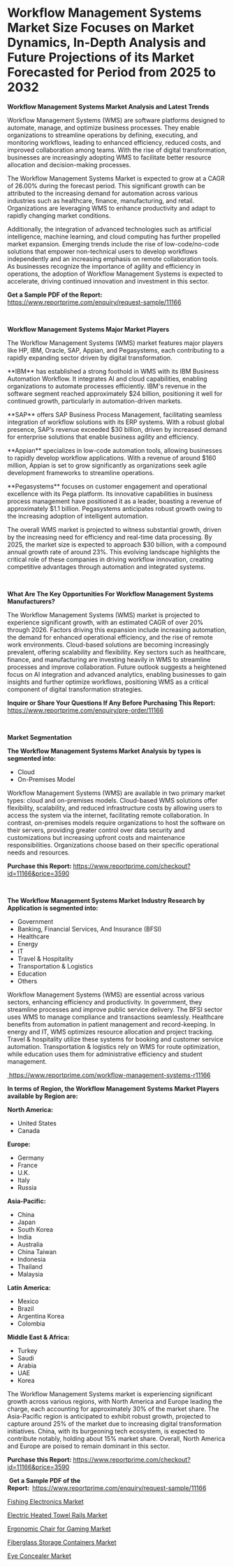 <p><h1>Workflow Management Systems Market Size Focuses on Market Dynamics, In-Depth Analysis and Future Projections of its Market Forecasted for Period from 2025 to 2032</h1></p><p><strong>Workflow Management Systems Market Analysis and Latest Trends</strong></p>
<p><p>Workflow Management Systems (WMS) are software platforms designed to automate, manage, and optimize business processes. They enable organizations to streamline operations by defining, executing, and monitoring workflows, leading to enhanced efficiency, reduced costs, and improved collaboration among teams. With the rise of digital transformation, businesses are increasingly adopting WMS to facilitate better resource allocation and decision-making processes.</p><p>The Workflow Management Systems Market is expected to grow at a CAGR of 26.00% during the forecast period. This significant growth can be attributed to the increasing demand for automation across various industries such as healthcare, finance, manufacturing, and retail. Organizations are leveraging WMS to enhance productivity and adapt to rapidly changing market conditions. </p><p>Additionally, the integration of advanced technologies such as artificial intelligence, machine learning, and cloud computing has further propelled market expansion. Emerging trends include the rise of low-code/no-code solutions that empower non-technical users to develop workflows independently and an increasing emphasis on remote collaboration tools. As businesses recognize the importance of agility and efficiency in operations, the adoption of Workflow Management Systems is expected to accelerate, driving continued innovation and investment in this sector.</p></p>
<p><strong>Get a Sample PDF of the Report:&nbsp;</strong> <a href="https://www.reportprime.com/enquiry/request-sample/11166?utm_campaign=1121&utm_medium=2&utm_source=Github&utm_content=ia&utm_term=20032025&utm_id=workflow-management-systems">https://www.reportprime.com/enquiry/request-sample/11166</a></p>
<p>&nbsp;</p>
<p><strong>Workflow Management Systems Major Market Players</strong></p>
<p><p>The Workflow Management Systems (WMS) market features major players like HP, IBM, Oracle, SAP, Appian, and Pegasystems, each contributing to a rapidly expanding sector driven by digital transformation.</p><p>**IBM** has established a strong foothold in WMS with its IBM Business Automation Workflow. It integrates AI and cloud capabilities, enabling organizations to automate processes efficiently. IBM's revenue in the software segment reached approximately $24 billion, positioning it well for continued growth, particularly in automation-driven markets.</p><p>**SAP** offers SAP Business Process Management, facilitating seamless integration of workflow solutions with its ERP systems. With a robust global presence, SAP’s revenue exceeded $30 billion, driven by increased demand for enterprise solutions that enable business agility and efficiency.</p><p>**Appian** specializes in low-code automation tools, allowing businesses to rapidly develop workflow applications. With a revenue of around $160 million, Appian is set to grow significantly as organizations seek agile development frameworks to streamline operations.</p><p>**Pegasystems** focuses on customer engagement and operational excellence with its Pega platform. Its innovative capabilities in business process management have positioned it as a leader, boasting a revenue of approximately $1.1 billion. Pegasystems anticipates robust growth owing to the increasing adoption of intelligent automation.</p><p>The overall WMS market is projected to witness substantial growth, driven by the increasing need for efficiency and real-time data processing. By 2025, the market size is expected to approach $30 billion, with a compound annual growth rate of around 23%. This evolving landscape highlights the critical role of these companies in driving workflow innovation, creating competitive advantages through automation and integrated systems.</p></p>
<p>&nbsp;</p>
<p><strong>What Are The Key Opportunities For Workflow Management Systems Manufacturers?</strong></p>
<p><p>The Workflow Management Systems (WMS) market is projected to experience significant growth, with an estimated CAGR of over 20% through 2026. Factors driving this expansion include increasing automation, the demand for enhanced operational efficiency, and the rise of remote work environments. Cloud-based solutions are becoming increasingly prevalent, offering scalability and flexibility. Key sectors such as healthcare, finance, and manufacturing are investing heavily in WMS to streamline processes and improve collaboration. Future outlook suggests a heightened focus on AI integration and advanced analytics, enabling businesses to gain insights and further optimize workflows, positioning WMS as a critical component of digital transformation strategies.</p></p>
<p><strong>Inquire or Share Your Questions If Any Before Purchasing This Report:</strong> <a href="https://www.reportprime.com/enquiry/pre-order/11166?utm_campaign=1121&utm_medium=2&utm_source=Github&utm_content=ia&utm_term=20032025&utm_id=workflow-management-systems">https://www.reportprime.com/enquiry/pre-order/11166</a></p>
<p>&nbsp;</p>
<p><strong>Market Segmentation</strong></p>
<p><strong>The Workflow Management Systems Market Analysis by types is segmented into:</strong></p>
<p><ul><li>Cloud</li><li>On-Premises Model</li></ul></p>
<p><p>Workflow Management Systems (WMS) are available in two primary market types: cloud and on-premises models. Cloud-based WMS solutions offer flexibility, scalability, and reduced infrastructure costs by allowing users to access the system via the internet, facilitating remote collaboration. In contrast, on-premises models require organizations to host the software on their servers, providing greater control over data security and customizations but increasing upfront costs and maintenance responsibilities. Organizations choose based on their specific operational needs and resources.</p></p>
<p><strong>Purchase this Report:&nbsp;</strong><a href="https://www.reportprime.com/checkout?id=11166&price=3590&utm_campaign=1121&utm_medium=2&utm_source=Github&utm_content=ia&utm_term=20032025&utm_id=workflow-management-systems">https://www.reportprime.com/checkout?id=11166&price=3590</a></p>
<p>&nbsp;</p>
<p><strong>The Workflow Management Systems Market Industry Research by Application is segmented into:</strong></p>
<p><ul><li>Government</li><li>Banking, Financial Services, And Insurance (BFSI)</li><li>Healthcare</li><li>Energy</li><li>IT</li><li>Travel & Hospitality</li><li>Transportation & Logistics</li><li>Education</li><li>Others</li></ul></p>
<p><p>Workflow Management Systems (WMS) are essential across various sectors, enhancing efficiency and productivity. In government, they streamline processes and improve public service delivery. The BFSI sector uses WMS to manage compliance and transactions seamlessly. Healthcare benefits from automation in patient management and record-keeping. In energy and IT, WMS optimizes resource allocation and project tracking. Travel & hospitality utilize these systems for booking and customer service automation. Transportation & logistics rely on WMS for route optimization, while education uses them for administrative efficiency and student management.</p></p>
<p><a href="https://www.reportprime.com/workflow-management-systems-r11166?utm_campaign=1121&utm_medium=2&utm_source=Github&utm_content=ia&utm_term=20032025&utm_id=workflow-management-systems">&nbsp;https://www.reportprime.com/workflow-management-systems-r11166</a></p>
<p><strong>In terms of Region, the Workflow Management Systems Market Players available by Region are:</strong></p>
<p>
    <p> <strong> North America: </strong>
        <ul>
            <li>United States</li>
            <li>Canada</li>
        </ul>
        </p> 
    <p> <strong> Europe: </strong>
        <ul>
            <li>Germany</li>
            <li>France</li>
            <li>U.K.</li>
            <li>Italy</li>
            <li>Russia</li>
        </ul>
        </p> 
    <p> <strong> Asia-Pacific: </strong>
        <ul>
            <li>China</li>
            <li>Japan</li>
            <li>South Korea</li>
            <li>India</li>
            <li>Australia</li>
            <li>China Taiwan</li>
            <li>Indonesia</li>
            <li>Thailand</li>
            <li>Malaysia</li>
        </ul>
        </p> 
    <p> <strong> Latin America: </strong>
        <ul>
            <li>Mexico</li>
            <li>Brazil</li>
            <li>Argentina Korea</li>
            <li>Colombia</li>
        </ul>
        </p> 
    <p> <strong> Middle East & Africa: </strong>
        <ul>
            <li>Turkey</li>
            <li>Saudi</li>
            <li>Arabia</li>
            <li>UAE</li>
            <li>Korea</li>
        </ul>
    </p>
    </p>
<p><p>The Workflow Management Systems market is experiencing significant growth across various regions, with North America and Europe leading the charge, each accounting for approximately 30% of the market share. The Asia-Pacific region is anticipated to exhibit robust growth, projected to capture around 25% of the market due to increasing digital transformation initiatives. China, with its burgeoning tech ecosystem, is expected to contribute notably, holding about 15% market share. Overall, North America and Europe are poised to remain dominant in this sector.</p></p>
<p><strong>Purchase this Report: </strong><a href="https://www.reportprime.com/checkout?id=11166&price=3590&utm_campaign=1121&utm_medium=2&utm_source=Github&utm_content=ia&utm_term=20032025&utm_id=workflow-management-systems">https://www.reportprime.com/checkout?id=11166&price=3590</a></p>
<p>&nbsp;<strong>Get a Sample PDF of the Report:&nbsp;&nbsp;</strong><a href="https://www.reportprime.com/enquiry/request-sample/11166?utm_campaign=1121&utm_medium=2&utm_source=Github&utm_content=ia&utm_term=20032025&utm_id=workflow-management-systems">https://www.reportprime.com/enquiry/request-sample/11166</a></p>
<p><strong></strong></p>
<p><p><a href="https://github.com/gunbybeahmg1/Market-Research-Report-List-1/blob/main/fishing-electronics-market.md?utm_campaign=1121&utm_medium=2&utm_source=Github&utm_content=ia&utm_term=20032025&utm_id=workflow-management-systems">Fishing Electronics Market</a></p><p><a href="https://github.com/memorirummy/Market-Research-Report-List-1/blob/main/electric-heated-towel-rails-market.md?utm_campaign=1121&utm_medium=2&utm_source=Github&utm_content=ia&utm_term=20032025&utm_id=workflow-management-systems">Electric Heated Towel Rails Market</a></p><p><a href="https://github.com/alasmyayock/Market-Research-Report-List-1/blob/main/ergonomic-chair-for-gaming-market.md?utm_campaign=1121&utm_medium=2&utm_source=Github&utm_content=ia&utm_term=20032025&utm_id=workflow-management-systems">Ergonomic Chair for Gaming Market</a></p><p><a href="https://github.com/celpabembes/Market-Research-Report-List-1/blob/main/fiberglass-storage-containers-market.md?utm_campaign=1121&utm_medium=2&utm_source=Github&utm_content=ia&utm_term=20032025&utm_id=workflow-management-systems">Fiberglass Storage Containers Market</a></p><p><a href="https://github.com/voetzeszuh/Market-Research-Report-List-1/blob/main/eye-concealer-market.md?utm_campaign=1121&utm_medium=2&utm_source=Github&utm_content=ia&utm_term=20032025&utm_id=workflow-management-systems">Eye Concealer Market</a></p></p>